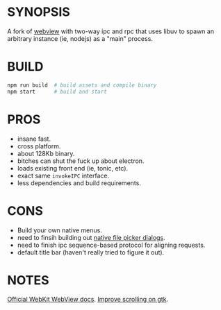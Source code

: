 # SYNOPSIS

A fork of [webview][0] with two-way ipc and rpc that uses libuv
to spawn an arbitrary instance (ie, nodejs) as a "main" process.

# BUILD

```bash
npm run build  # build assets and compile binary
npm start      # build and start
```

# PROS

- insane fast.
- cross platform.
- about 128Kb binary.
- bitches can shut the fuck up about electron.
- loads existing front end (ie, tonic, etc).
- exact same `invokeIPC` interface.
- less dependencies and build requirements.

# CONS

- Build your own native menus.
- need to finsih building out [native file picker dialogs][1].
- need to finish ipc sequence-based protocol for aligning requests.
- default title bar (haven't really tried to figure it out).

# NOTES

[Official WebKit WebView docs][3].
[Improve scrolling on gtk][2].

[0]:https://github.com/webview/webview/blob/master/webview.h
[1]:https://github.com/javalikescript/webview-c/blob/master/webview-cocoa.c#L508
[2]:https://github.com/PerBothner/DomTerm/blob/1a8eadb111b5c4eab8dce00f5f672801af52d8f5/native/webview.cc#L33
[3]:https://developer.apple.com/documentation/webkit/wkwebview
